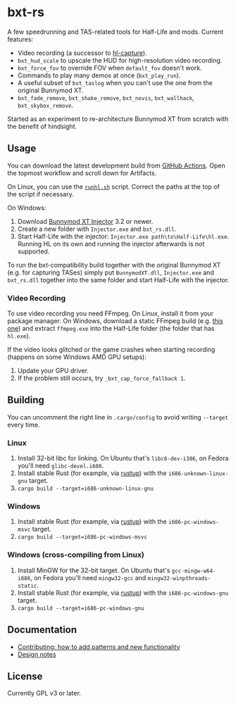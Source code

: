# bxt-rs

A few speedrunning and TAS-related tools for Half-Life and mods. Current features:

- Video recording (a successor to [hl-capture](https://github.com/YaLTeR/hl-capture)).
- `bxt_hud_scale` to upscale the HUD for high-resolution video recording.
- `bxt_force_fov` to override FOV when `default_fov` doesn't work.
- Commands to play many demos at once (`bxt_play_run`).
- A useful subset of `bxt_taslog` when you can't use the one from the original Bunnymod XT.
- `bxt_fade_remove`, `bxt_shake_remove`, `bxt_novis`, `bxt_wallhack`, `bxt_skybox_remove`.

Started as an experiment to re-architecture Bunnymod XT from scratch with the benefit of hindsight.

## Usage

You can download the latest development build from [GitHub Actions](https://github.com/YaLTeR/bxt-rs/actions?query=branch%3Amaster). Open the topmost workflow and scroll down for Artifacts.

On Linux, you can use the [`runhl.sh`](runhl.sh) script. Correct the paths at the top of the script if necessary.

On Windows:

1. Download [Bunnymod XT Injector](https://github.com/YaLTeR/BunnymodXT-Injector/releases) 3.2 or newer.
1. Create a new folder with `Injector.exe` and `bxt_rs.dll`.
1. Start Half-Life with the injector: `Injector.exe path\to\Half-Life\hl.exe`. Running HL on its own and running the injector afterwards is not supported.

To run the bxt-compatibility build together with the original Bunnymod XT (e.g. for capturing TASes) simply put `BunnymodXT.dll`, `Injector.exe` and `bxt_rs.dll` together into the same folder and start Half-Life with the injector.

### Video Recording

To use video recording you need FFmpeg. On Linux, install it from your package manager. On Windows, download a static FFmpeg build (e.g. [this one](https://www.gyan.dev/ffmpeg/builds/ffmpeg-release-full.7z)) and extract `ffmpeg.exe` into the Half-Life folder (the folder that has `hl.exe`).

If the video looks glitched or the game crashes when starting recording (happens on some Windows AMD GPU setups):

1. Update your GPU driver.
1. If the problem still occurs, try `_bxt_cap_force_fallback 1`.

## Building

You can uncomment the right line in `.cargo/config` to avoid writing `--target` every time.

### Linux

1. Install 32-bit libc for linking. On Ubuntu that's `libc6-dev-i386`, on Fedora you'll need `glibc-devel.i686`.
1. Install stable Rust (for example, via [rustup](https://rustup.rs/)) with the `i686-unknown-linux-gnu` target.
1. `cargo build --target=i686-unknown-linux-gnu`

### Windows

1. Install stable Rust (for example, via [rustup](https://rustup.rs/)) with the `i686-pc-windows-msvc` target.
1. `cargo build --target=i686-pc-windows-msvc`

### Windows (cross-compiling from Linux)

1. Install MinGW for the 32-bit target. On Ubuntu that's `gcc-mingw-w64-i686`, on Fedora you'll need `mingw32-gcc` and `mingw32-winpthreads-static`.
1. Install stable Rust (for example, via [rustup](https://rustup.rs/)) with the `i686-pc-windows-gnu` target.
1. `cargo build --target=i686-pc-windows-gnu`

## Documentation

- [Contributing: how to add patterns and new functionality](CONTRIBUTING.md)
- [Design notes](DESIGN.md)

## License

Currently GPL v3 or later.
